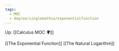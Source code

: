 ```yaml
---
tags:
  - MOC
  - degree/singlemathsa/exponentialfunction
---
```

Up: [[Calculus MOC 🌍]]

[[The Exponential Function]]
[[The Natural Logarithm]]
